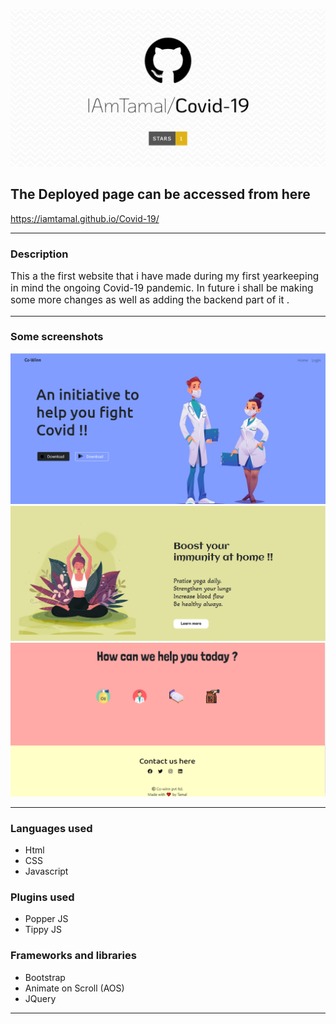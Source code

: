 ![1](/Cowinn-ss/social.png)


## The Deployed page can be accessed from here
https://iamtamal.github.io/Covid-19/

---

### Description

<p style="font-size: 1.1em;">
This a the first website that i have made during my first yearkeeping in mind the ongoing Covid-19 pandemic. In future i shall be making some more changes as well as adding the backend part of it .
</p>

---

### Some screenshots 


![1](/Cowinn-ss/1.png)
![2](/Cowinn-ss/2.png)
![3](/Cowinn-ss/3.png)


---


### Languages used 

- Html
- CSS
- Javascript

### Plugins used

- Popper JS
- Tippy JS

### Frameworks and libraries

- Bootstrap
- Animate on Scroll (AOS)
- JQuery

---